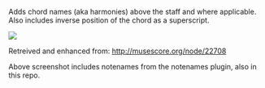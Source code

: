 Adds chord names (aka harmonies) above the staff and where applicable. Also includes inverse position of the chord as a superscript.

<img src="http://content.screencast.com/users/andresn/folders/Jing/media/d9386ccb-ab09-4460-9c70-9f3099e17ce5/00000138.png"/>

Retreived and enhanced from:
http://musescore.org/node/22708

Above screenshot includes notenames from the notenames plugin, also in this repo.